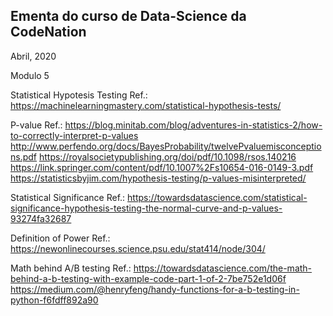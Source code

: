 ## Ementa do curso de Data-Science da CodeNation    

Abril, 2020

Modulo 5

Statistical Hypotesis Testing
Ref.:
https://machinelearningmastery.com/statistical-hypothesis-tests/

P-value
Ref.:
https://blog.minitab.com/blog/adventures-in-statistics-2/how-to-correctly-interpret-p-values
http://www.perfendo.org/docs/BayesProbability/twelvePvaluemisconceptions.pdf
https://royalsocietypublishing.org/doi/pdf/10.1098/rsos.140216
https://link.springer.com/content/pdf/10.1007%2Fs10654-016-0149-3.pdf
https://statisticsbyjim.com/hypothesis-testing/p-values-misinterpreted/

Statistical Significance
Ref.:
https://towardsdatascience.com/statistical-significance-hypothesis-testing-the-normal-curve-and-p-values-93274fa32687

Definition of Power
Ref.:
https://newonlinecourses.science.psu.edu/stat414/node/304/

Math behind A/B testing
Ref.:
https://towardsdatascience.com/the-math-behind-a-b-testing-with-example-code-part-1-of-2-7be752e1d06f
https://medium.com/@henryfeng/handy-functions-for-a-b-testing-in-python-f6fdff892a90

